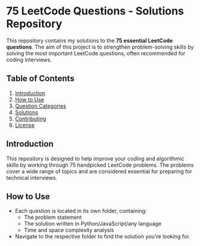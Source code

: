 # 75 LeetCode Questions - Solutions Repository

This repository contains my solutions to the **75 essential LeetCode questions**. The aim of this project is to strengthen problem-solving skills by solving the most important LeetCode questions, often recommended for coding interviews.

## Table of Contents

1. [Introduction](#introduction)
2. [How to Use](#how-to-use)
3. [Question Categories](#question-categories)
4. [Solutions](#solutions)
5. [Contributing](#contributing)
6. [License](#license)

## Introduction

This repository is designed to help improve your coding and algorithmic skills by working through 75 handpicked LeetCode problems. The problems cover a wide range of topics and are considered essential for preparing for technical interviews.

## How to Use

- Each question is located in its own folder, containing:
  - The problem statement
  - The solution written in Python/JavaScript/any language
  - Time and space complexity analysis
- Navigate to the respective folder to find the solution you're looking for.
